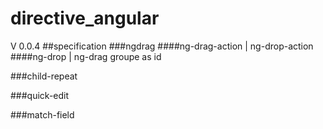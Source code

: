 # directive_angular
 V 0.0.4
##specification 
###ngdrag
####ng-drag-action | ng-drop-action
####ng-drop | ng-drag 
groupe as id


###child-repeat

###quick-edit

###match-field